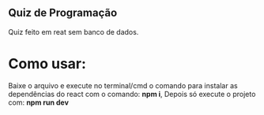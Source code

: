 ﻿## Quiz de Programação

Quiz feito em reat sem banco de dados.

# Como usar:
Baixe o arquivo e execute no terminal/cmd o comando para instalar as dependências do react com o comando: **npm i**,
Depois só execute o projeto com: **npm run dev**
